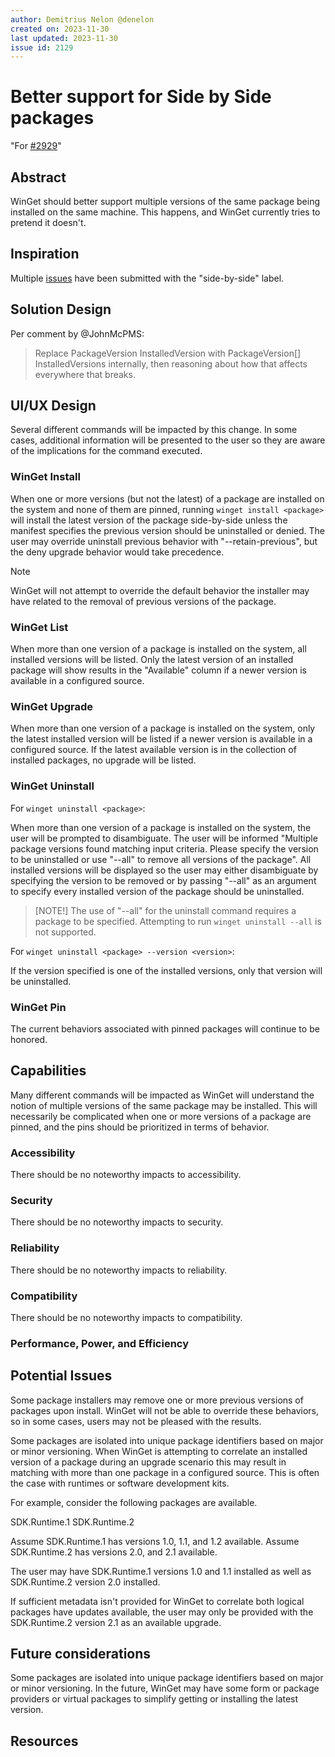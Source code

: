 ```yaml
---
author: Demitrius Nelon @denelon
created on: 2023-11-30
last updated: 2023-11-30
issue id: 2129
---
```


# Better support for Side by Side packages

"For [#2929](https://github.com/microsoft/winget-cli/issues/2129)"

## Abstract

WinGet should better support multiple versions of the same package being installed on the same machine. This happens, and WinGet currently tries to pretend it doesn't.

## Inspiration

Multiple [issues](https://github.com/microsoft/winget-cli/issues?q=is%3Aissue+is%3Aopen+label%3Aside-by-side) have been submitted with the "side-by-side" label.

## Solution Design

Per comment by @JohnMcPMS:
> Replace PackageVersion InstalledVersion with PackageVersion[] InstalledVersions internally, then reasoning about how that affects everywhere that breaks.

## UI/UX Design

Several different commands will be impacted by this change. In some cases, additional information will be presented to the user so they are aware of the implications for the command executed.

### WinGet Install

When one or more versions (but not the latest) of a package are installed on the system and none of them are pinned, running `winget install <package>` will install the latest version of the package side-by-side unless the manifest specifies the previous version should be uninstalled or denied. The user may override uninstall previous behavior with "--retain-previous", but the deny upgrade behavior would take precedence.
> [!NOTE]  
> WinGet will not attempt to override the default behavior the installer may have related to the removal of previous versions of the package.

### WinGet List

When more than one version of a package is installed on the system, all installed versions will be listed. Only the latest version of an installed package will show results in the "Available" column if a newer version is available in a configured source.

### WinGet Upgrade

When more than one version of a package is installed on the system, only the latest installed version will be listed if a newer version is available in a configured source. If the latest available version is in the collection of installed packages, no upgrade will be listed.

### WinGet Uninstall

For `winget uninstall <package>`:

When more than one version of a package is installed on the system, the user will be prompted to disambiguate. The user will be informed "Multiple package versions found matching input criteria. Please specify the version to be uninstalled or use "--all" to remove all versions of the package". All installed versions will be displayed so the user may either disambiguate by specifying the version to be removed or by passing "--all" as an argument to specify every installed version of the package should be uninstalled.

> [NOTE!]
> The use of "--all" for the uninstall command requires a package to be specified. Attempting to run `winget uninstall --all` is not supported.

For `winget uninstall <package> --version <version>`:

If the version specified is one of the installed versions, only that version will be uninstalled. 

### WinGet Pin

The current behaviors associated with pinned packages will continue to be honored.

## Capabilities

Many different commands will be impacted as WinGet will understand the notion of multiple versions of the same package may be installed. This will necessarily be complicated when one or more versions of a package are pinned, and the pins should be prioritized in terms of behavior.

### Accessibility

There should be no noteworthy impacts to accessibility.

### Security

There should be no noteworthy impacts to security.

### Reliability

There should be no noteworthy impacts to reliability.

### Compatibility

There should be no noteworthy impacts to compatibility.

### Performance, Power, and Efficiency

## Potential Issues

Some package installers may remove one or more previous versions of packages upon install. WinGet will not be able to override these behaviors, so in some cases, users may not be pleased with the results.

Some packages are isolated into unique package identifiers based on major or minor versioning. When WinGet is attempting to correlate an installed version of a package during an upgrade scenario this may result in matching with more than one package in a configured source. This is often the case with runtimes or software development kits. 

For example, consider the following packages are available.

SDK.Runtime.1
SDK.Runtime.2

Assume SDK.Runtime.1 has versions 1.0, 1.1, and 1.2 available.
Assume SDK.Runtime.2 has versions 2.0, and 2.1 available.

The user may have SDK.Runtime.1 versions 1.0 and 1.1 installed as well as SDK.Runtime.2 version 2.0 installed. 

If sufficient metadata isn't provided for WinGet to correlate both logical packages have updates available, the user may only be provided with the SDK.Runtime.2 version 2.1 as an available upgrade.

## Future considerations

Some packages are isolated into unique package identifiers based on major or minor versioning. In the future, WinGet may have some form or package providers or virtual packages to simplify getting or installing the latest version. 

## Resources
